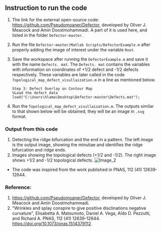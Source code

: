 ## Instruction to run the code
1. The link for the external open-source code:  
   https://github.com/Pseudomoaner/Defector, developed by Oliver J. Meacock and Amin Doostmohammadi. A part of it is used here, and listed in the folder `Defector-master`.
2. Run the file `Defector-master/Matlab Scripts/DefectorExample.m` after properly adding the image of interest under the variable `Root`.
3. Save the workspace after running the  `DefectorExample.m` and save it with the name `Defects. mat`. The `Defects. mat` contains the variables with information on coordinates of +1/2 defect and -1/2 defects respectively.
   These variables are later called in the code `Topological_map_defect_visullaization.m` in a line as mentioned below.
   
   ```
   Step 3: Defect Overlay on Contour Map
   %Load the defect data
   load("C:\Users\hlama\Desktop\Defector-master\Defects.mat");
   ```
4. Run the `Topological_map_defect_visullaization.m`. The outputs similar to that shown below will be obtained, they will be an image in `.svg` format.
   
### Output from this code
1. Detecting the  ridge bifurcation and the end in a pattern. 
The left image is the output image, showing the minutiae and identifies the ridge bifurcation and ridge ends. 
2. Images showing the topological defects (+1/2 and -1/2).
The right image shows +1/2 and -1/2 topological defects.
![Image_2](https://github.com/user-attachments/assets/6e3392d6-d824-45db-b6c8-cd6a3291ac98)

- The code was inspired from the work published in PNAS, 112 (41) 12639-12644.

### Reference:
1. https://github.com/Pseudomoaner/Defector, developed by Oliver J. Meacock and Amin Doostmohammadi.
2. "Wrinkles and splay conspire to give positive disclinations negative curvature", Elisabetta A. Matsumoto, Daniel A. Vega, Aldo D. Pezzutti, and Richard A. PNAS, 112 (41) 12639-12644.
   https://doi.org/10.1073/pnas.1514379112.
